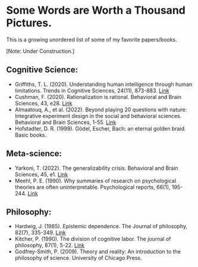 # Some Words are Worth a Thousand Pictures.
This is a growing unordered list of some of my favorite papers/books. 

[Note: Under Construction.]

## Cognitive Science:
- Griffiths, T. L. (2020). Understanding human intelligence through human limitations. Trends in Cognitive Sciences, 24(11), 873-883. [Link](https://doi.org/10.1016/j.tics.2020.09.001)
- Cushman, F. (2020). Rationalization is rational. Behavioral and Brain Sciences, 43, e28. [Link](https://doi.org/10.1017/S0140525X19001730)
- Almaatouq, A., et al. (2022). Beyond playing 20 questions with nature: Integrative experiment design in the social and behavioral sciences. Behavioral and Brain Sciences, 1-55. [Link](https://doi.org/10.1017/S0140525X22002874)
- Hofstadter, D. R. (1999). Gödel, Escher, Bach: an eternal golden braid. Basic books.

## Meta-science:
- Yarkoni, T. (2022). The generalizability crisis. Behavioral and Brain Sciences, 45, e1. [Link](https://doi.org/10.1017/S0140525X20001685)
- Meehl, P. E. (1990). Why summaries of research on psychological theories are often uninterpretable. Psychological reports, 66(1), 195-244. [Link](https://doi.org/10.2466/pr0.1990.66.1.195)

## Philosophy:
- Hardwig, J. (1985). Epistemic dependence. The Journal of philosophy, 82(7), 335-349. [Link](https://philarchive.org/rec/HARTRO-3)
- Kitcher, P. (1990). The division of cognitive labor. The journal of philosophy, 87(1), 5-22. [Link](https://www.jstor.org/stable/2026796)
- Godfrey-Smith, P. (2009). Theory and reality: An introduction to the philosophy of science. University of Chicago Press.
